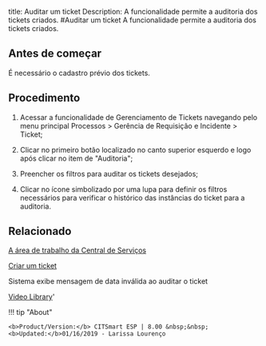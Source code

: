 title: Auditar um ticket
Description: A funcionalidade permite a auditoria dos tickets criados. 
#Auditar um ticket
A funcionalidade permite a auditoria dos tickets criados.

Antes de começar
----------------

É necessário o cadastro prévio dos tickets.

Procedimento
------------

1.  Acessar a funcionalidade de Gerenciamento de Tickets navegando pelo menu
    principal Processos \> Gerência de Requisição e Incidente \> Ticket;

2.  Clicar no primeiro botão localizado no canto superior esquerdo e logo após
    clicar no item de "Auditoria";

3.  Preencher os filtros para auditar os tickets desejados;

4.  Clicar no ícone simbolizado por uma lupa para definir os filtros necessários
    para verificar o histórico das instâncias do ticket para a auditoria.

Relacionado
-----------

[A área de trabalho da Central de Serviços](/pt-br/citsmart-esp-8/processes/tickets/use/desktop-of-service-desk.html)

[Criar um ticket](/pt-br/citsmart-esp-8/processes/tickets/use/create-ticket.html)

Sistema exibe mensagem de data inválida ao auditar o ticket

<i class='fa fa-youtube-play  fa-2x' style='color:#97ce17;vertical-align: middle;'> </i> [Video Library](https://www.youtube.com/playlist?list=PLB5qK2uzf2ROn4Xs6UdH84Ujzta2iJ6Ei)'

!!! tip "About"

    <b>Product/Version:</b> CITSmart ESP | 8.00 &nbsp;&nbsp;
    <b>Updated:</b>01/16/2019 - Larissa Lourenço
